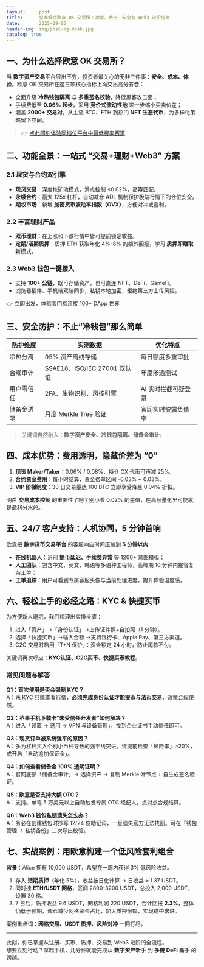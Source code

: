 ```yaml
---
layout:     post
title:      全面解锁欧意 OK 交易所：功能、费用、安全与 Web3 进阶指南
date:       2025-09-05
header-img: img/post-bg-desk.jpg
catalog: true
---
```


## 一、为什么选择欧意 OK 交易所？
当 **数字资产交易**平台层出不穷，投资者最关心的无非三件事：**安全、成本、体验**。欧意 OK 交易所在这三项核心指标上均交出高分答卷：  
- 全面升级 **冷热钱包隔离** 与 **多重签名校验**，降低黑客攻击面；  
- 手续费低至 **0.06% 起步**，采用 **竞价式流动性池** 进一步缩小买卖价差；  
- 涵盖 **2000+ 交易对**，从主流 BTC、ETH 到热门 **NFT 生态代币**，为多样化策略留下空间。  

> 👉 [点此即刻体验同档位平台中最低费率赛道](https://okxdog.com/)

## 二、功能全景：一站式 “交易+理财+Web3” 方案
### 2.1 现货与合约双引擎
- **现货交易**：深度挖矿池模式，滑点控制 <0.02%，高筹匹配。  
- **永续合约**：最大 125x 杠杆，自动减仓 ADL 机制保护极端行情下的仓位安全。  
- **期权市场**：新增 **加密货币波动率指数（OVX）**，方便对冲或套利。  

### 2.2 丰富理财产品
- **双币理财**：在上涨和下跌行情中皆可提前锁定收益。  
- **定期/活期质押**：质押 ETH 获取年化 4%-8% 的额外回报，学习 **质押即赚取** 新模式。  

### 2.3 Web3 钱包一键接入
- 支持 **100+ 公链**，既可存储资产，也可直连 NFT、DeFi、GameFi。  
- 浏览器插件、手机端双端同步，私钥本地加密，拒绝第三方上传风险。  

👉 [立即出发，体验零门槛连接 100+ DApp 世界](https://okxdog.com/)

## 三、安全防护：不止“冷钱包”那么简单
| 防护维度 | 实测数据 | 优化特点 |
|---|---|---|
| 冷热分离 | 95% 资产离线存储 | 每日额度多重审批 |
| 合规审计 | SSAE18、ISO/IEC 27001 双认证 | 年度渗透测试 |
| 用户零信任 | 2FA、生物识别、风控引擎 | AI 实时拦截可疑登录 |
| 储备金透明 | 月度 Merkle Tree 验证 | 官网实时披露负债率 |

> 关键词自然融入：**数字资产安全、冷钱包隔离、储备金审计**。

## 四、成本优势：费用透明，隐藏价差为 “0”
1. **现货 Maker/Taker**：0.06% / 0.08%，持仓 OX 代币可再减 25%。  
2. **合约资金费用**：每小时结算，资金费率区间 -0.03% ~ 0.03%。  
3. **VIP 阶梯制度**：30 日交易量达 100 BTC 立即享受降至 0.04% 折扣。  

明白 **交易成本控制** 的重要性了吧？别小看 0.02% 的差值，在高频量化里可能就是盈利分水岭。

## 五、24/7 客户支持：人机协同，5 分钟首响
欧意把 **数字货币交易平台** 的客服响应时间压缩到 **5 分钟以内**：  
- **在线机器人**：识别 **提币延迟、手续费异常** 等 1200+ 意图模板；  
- **人工团队**：包含中文、英文、韩语等多语种工程师，高峰期 10 分钟内接管复杂工单；  
- **工单追踪**：用户可看到专属客服头像与当前处理进度，提升体验温度感。

## 六、轻松上手的必经之路：KYC & 快捷买币
为方便新人避坑，我们梳理出实操步骤：

1. 进入「资产」→「身份认证」→上传证件照+自拍照（1 分钟）。  
2. 选择「快捷买币」→输入金额 →支持银行卡、Apple Pay、第三方渠道。  
3. C2C 交易时启用「T+N 保护」：资金锁定 24 小时，防止尾款不付。  

关键词再次呼应：**KYC认证、C2C买币、快捷买币教程**。

### 常见问题与解答
**Q1：首次使用是否会强制 KYC？**  
A：未 KYC 只能查看行情，**必须完成身份认证才能提币与法币交易**，政策合规使然。

**Q2：苹果手机下载卡“未受信任开发者”如何解决？**  
A：进入「设置 → 通用 → VPN 与设备管理」，找到企业证书手动信任即可。

**Q3：现货订单被系统强平的原因？**  
A：多为杠杆买入个别小币种导致的强平线突进。请提前检查「风险率」>20%，或开启「自动追加保证金」。

**Q4：如何查看储备金 100% 透明证明？**  
A：官网底部「储备金审计」→ 选择资产 → 复制 Merkle 叶节点 + 自生成签名验证。

**Q5：欧意是否支持大额 OTC？**  
A：支持。单笔 5 万美元以上自动触发专属 OTC 经纪人，点对点合规结算。

**Q6：Web3 钱包私钥遗失怎么办？**  
A：务必在创建钱包时抄写 12/24 位助记词，一旦遗失官方无法找回。可在「钱包管理 → 私钥备份」二次导出校验。

## 七、实战案例：用欧意构建一个低风险套利组合
**背景**：Alice 拥有 10,000 USDT，希望在一周内获得 3% 低风险收益。  
1. 存入 **活期质押**（年化 5%），收益按日化计算 → 日收益 ≈ 1.37 USDT。  
2. 同时挂 **ETH/USDT 网格**，区间 2800-3200 USDT，总投入 2,000 USDT，设置 30 格。  
3. 7 日后，质押收益 9.6 USDT，网格利润 220 USDT，合计回报 **2.3%**，整体仍低于预期，调仓减少网格资金占比，加大质押份额，实现稳中求进。  

案例重点词：**网格交易、USDT 质押、风险对冲** 一网打尽。

---

此刻，你已掌握从注册、买币、质押、交易到 Web3 进阶的全流程。  
想要立刻行动？拿起手机，几分钟就能完成从 **数字资产新手** 到 **多链 DeFi 高手** 的跨越。
